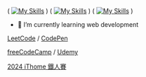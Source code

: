 ( [![My Skills](https://skillicons.dev/icons?i=js,html,css)](https://skillicons.dev) ) ( [![My Skills](https://skillicons.dev/icons?i=py,django)](https://skillicons.dev) ) ( [![My Skills](https://skillicons.dev/icons?i=git)](https://skillicons.dev) )

- 🌱 I’m currently learning web development

[LeetCode](https://leetcode.com/u/RDNNN/) / [CodePen](https://codepen.io/RDNNNNN)

[freeCodeCamp](https://www.freecodecamp.org/RDNNN) / [Udemy](https://www.udemy.com/user/ma-yu-deng/)

[2024 iThome 鐵人賽](https://ithelp.ithome.com.tw/users/20168290/ironman/7118)
